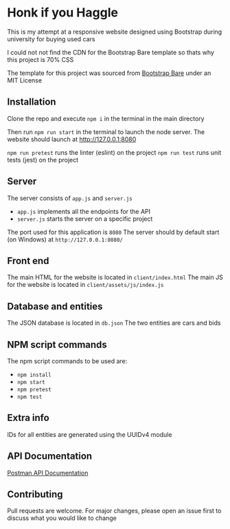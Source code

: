 # Honk if you Haggle

This is my attempt at a responsive website designed using Bootstrap during university for buying used cars

I could not not find the CDN for the Bootstrap Bare template so thats why this project is 70% CSS

The template for this project was sourced from [Bootstrap Bare](https://startbootstrap.com/template/bare) under an MIT License

## Installation

Clone the repo and execute `npm i` in the terminal in the main directory

Then run `npm run start` in the terminal to launch the node server. The website should launch at http://127.0.0.1:8080

`npm run pretest` runs the linter (eslint) on the project
`npm run test` runs unit tests (jest) on the project

## Server
The server consists of `app.js` and `server.js`
- `app.js` implements all the endpoints for the API
- `server.js` starts the server on a specific project

The port used for this application is `8080`
The server should by default start (on Windows) at `http://127.0.0.1:8080/`

## Front end
The main HTML for the website is located in `client/index.html`
The main JS for the website is located in `client/assets/js/index.js`

## Database and entities
The JSON database is located in `db.json`
The two entities are cars and bids

## NPM script commands
The npm script commands to be used are:
- `npm install`
- `npm start`
- `npm pretest`
- `npm test`

## Extra info
IDs for all entities are generated using the UUIDv4 module

## API Documentation
[Postman API Documentation](https://documenter.getpostman.com/view/24580806/2s8ZDeTygV)

## Contributing

Pull requests are welcome. For major changes, please open an issue first
to discuss what you would like to change
